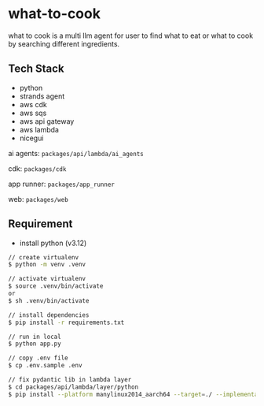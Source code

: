 # what-to-cook

what to cook is a multi llm agent for user to find what to eat or what to cook by searching different ingredients.

## Tech Stack

- python
- strands agent
- aws cdk
- aws sqs
- aws api gateway
- aws lambda
- nicegui

ai agents: `packages/api/lambda/ai_agents`

cdk: `packages/cdk`

app runner: `packages/app_runner`

web: `packages/web`

## Requirement

- install python (v3.12)

```zsh
// create virtualenv
$ python -m venv .venv

// activate virtualenv
$ source .venv/bin/activate
or
$ sh .venv/bin/activate

// install dependencies
$ pip install -r requirements.txt

// run in local
$ python app.py
```

```zsh
// copy .env file
$ cp .env.sample .env

// fix pydantic lib in lambda layer
$ cd packages/api/lambda/layer/python 
$ pip install --platform manylinux2014_aarch64 --target=./ --implementation cp --python-version 3.12 --only-binary=:all: --upgrade pydantic
```
